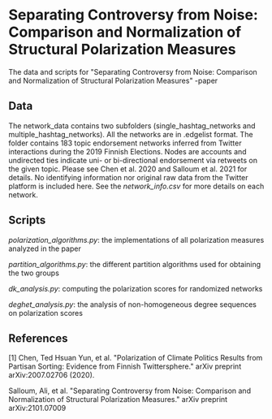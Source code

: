# Separating Controversy from Noise: Comparison and Normalization of Structural Polarization Measures
The data and scripts for "Separating Controversy from Noise: Comparison and Normalization of Structural Polarization Measures" -paper

## Data

The network_data contains two subfolders (single_hashtag_networks and multiple_hashtag_networks). All the networks are in .edgelist format. The folder contains 183 topic endorsement networks inferred from Twitter interactions during the 2019 Finnish Elections. Nodes are accounts and undirected ties indicate uni- or bi-directional endorsement via retweets on the given topic. Please see Chen et al. 2020 and Salloum et al. 2021 for details. No identifying information nor original raw data from the Twitter platform is included here. See the *network_info.csv* for more details on each network.

## Scripts

*polarization_algorithms.py*: the implementations of all polarization measures analyzed in the paper

*partition_algorithms.py*: the different partition algorithms used for obtaining the two groups

*dk_analysis.py*: computing the polarization scores for randomized networks

*deghet_analysis.py*: the analysis of non-homogeneous degree sequences on polarization scores

## References
<a id="1">[1]</a> 
Chen, Ted Hsuan Yun, et al. "Polarization of Climate Politics Results from Partisan Sorting: Evidence from Finnish Twittersphere." arXiv preprint arXiv:2007.02706 (2020).

Salloum, Ali, et al. "Separating Controversy from Noise: Comparison and Normalization of Structural Polarization Measures." arXiv preprint arXiv:2101.07009
